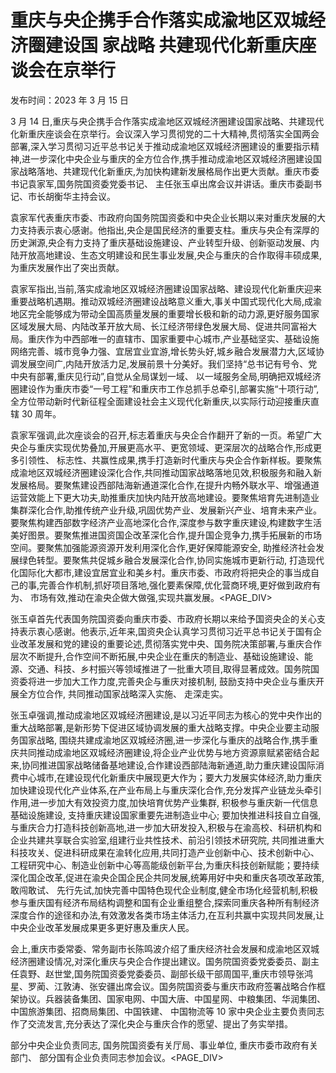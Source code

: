 # 重庆与央企携手合作落实成渝地区双城经济圈建设国 家战略 共建现代化新重庆座谈会在京举行

发布时间：2023 年 3 月 15 日

3 月 14 日,重庆与央企携手合作落实成渝地区双城经济圈建设国家战略、共建现代化新重庆座谈会在京举行。会议深入学习贯彻党的二十大精神,贯彻落实全国两会部署,深入学习贯彻习近平总书记关于推动成渝地区双城经济圈建设的重要指示精神,进一步深化中央企业与重庆的全方位合作,携手推动成渝地区双城经济圈建设国家战略落地、共建现代化新重庆,为加快构建新发展格局作出更大贡献。重庆市委书记袁家军,国务院国资委党委书记、 主任张玉卓出席会议并讲话。重庆市委副书记、市长胡衡华主持会议。

袁家军代表重庆市委、市政府向国务院国资委和中央企业长期以来对重庆发展的大力支持表示衷心感谢。他指出,央企是国民经济的重要支柱。重庆与央企有深厚的历史渊源,央企有力支持了重庆基础设施建设、产业转型升级、创新驱动发展、内陆开放高地建设、生态文明建设和民生事业发展,央企与重庆的合作取得丰硕成果,为重庆发展作出了突出贡献。

袁家军指出,当前,落实成渝地区双城经济圈建设国家战略、建设现代化新重庆迎来重要战略机遇期。推动双城经济圈建设战略意义重大,事关中国式现代化大局,成渝地区完全能够成为带动全国高质量发展的重要增长极和新的动力源,更好服务国家区域发展大局、内陆改革开放大局、长江经济带绿色发展大局、促进共同富裕大局。重庆作为中西部唯一的直辖市、国家重要中心城市,产业基础坚实、基础设施网络完善、城市竞争力强、宜居宜业宜游,增长势头好,城乡融合发展潜力大,区域协调发展空间广,内陆开放活力足,发展前景十分美好。我们坚持“总书记有号令、党中央有部署,重庆见行动”,自觉从全局谋划一域、 以一域服务全局,明确把双城经济圈建设作为重庆市委“一号工程”和重庆市工作总抓手总牵引,部署实施“十项行动”,全方位带动新时代新征程全面建设社会主义现代化新重庆,以实际行动迎接重庆直辖 30 周年。

袁家军强调,此次座谈会的召开,标志着重庆与央企合作翻开了新的一页。希望广大央企与重庆实现优势叠加,开展更高水平、更宽领域、更深层次的战略合作,形成更多引领性、 标志性、共赢性成果,携手打造新时代重庆与央企合作新样板。要聚焦成渝地区双城经济圈建设深化合作,共同推动国家战略落地见效,积极服务和融入新发展格局。要聚焦建设西部陆海新通道深化合作,在提升内畅外联水平、增强通道运营效能上下更大功夫,助推重庆加快内陆开放高地建设。要聚焦培育先进制造业集群深化合作,助推传统产业升级,巩固优势产业、发展新兴产业、培育未来产业。要聚焦构建西部数字经济产业高地深化合作,深度参与数字重庆建设,构建数字生活美好图景。要聚焦推进国资国企改革深化合作,提升国企竞争力,携手拓展新的市场空间。要聚焦加强能源资源开发利用深化合作,更好保障能源安全, 助推经济社会发展绿色转型。要聚焦共促城乡融合发展深化合作,协同实施城市更新行动, 打造现代化国际化大都市,建设宜居宜业和美乡村。重庆市委、市政府将把央企的事当成自己的事,完善合作机制,抓好项目落地,强化要素保障,优化营商环境,更好做到政府有为、 市场有效,推动在渝央企做大做强,实现共赢发展。<PAGE_DIV> 

张玉卓首先代表国务院国资委向重庆市委、市政府长期以来给予国资央企的关心支持表示衷心感谢。他表示,近年来,国资央企认真学习贯彻习近平总书记关于国有企业改革发展和党的建设的重要论述,贯彻落实党中央、国务院决策部署,与重庆合作层次不断提升,合作空间不断拓展,中央企业在重庆的制造业、基础设施建设、能源、交通、科技、乡村振兴等领域推进了一批重大项目,取得显著成效。国务院国资委将进一步加大工作力度,完善央企与重庆对接机制, 鼓励支持中央企业与重庆开展全方位合作, 共同推动国家战略深入实施、 走深走实。

张玉卓强调,推动成渝地区双城经济圈建设,是以习近平同志为核心的党中央作出的重大战略部署,是新形势下促进区域协调发展的重大战略支撑。中央企业要主动服务国家战略, 围绕共建成渝地区双城经济圈,进一步深化与重庆的战略合作,携手重庆共同推动成渝地区双城经济圈建设,将企业产业优势与地方资源禀赋紧密结合起来,协同推进国家战略储备基地建设,合作建设西部陆海新通道,助力重庆建设国际消费中心城市,在建设现代化新重庆中展现更大作为；要大力发展实体经济,助力重庆加快建设现代化产业体系,在产业布局上与重庆深化合作,充分发挥产业链龙头牵引作用,进一步加大有效投资力度,加快培育优势产业集群, 积极参与重庆新一代信息基础设施建设, 支持重庆建设国家重要先进制造业中心; 要加快推进科技自立自强,与重庆合力打造科技创新高地,进一步加大研发投入,积极与在渝高校、科研机构和企业共建共享联合实验室,组建行业共性技术、前沿引领技术研究院, 共同推进重大科技攻关、促进科研成果在渝转化应用,共同打造产业创新中心、技术创新中心、工程研究中心、制造业创新中心等高能级创新平台,为重庆科技创新赋能；要持续深化国企改革,促进在渝央企国企民企共同发展,统筹用好中央和重庆各项改革政策,敢闯敢试、 先行先试,加快完善中国特色现代企业制度,健全市场化经营机制,积极参与重庆国有经济布局结构调整和国有企业重组整合,探索同重庆各种所有制经济深度合作的途径和办法,有效激发各类市场主体活力,在互利共赢中实现共同发展,让中央企业改革发展成果更多更好惠及重庆人民。

会上,重庆市委常委、常务副市长陈鸣波介绍了重庆经济社会发展和成渝地区双城经济圈建设情况,对深化重庆与央企合作提出建议。国务院国资委党委委员、副主任袁野、赵世堂,国务院国资委党委委员、副部长级干部周国平,重庆市领导张鸿星、罗蔺、江敦涛、张安疆出席会议。国务院国资委与重庆市政府签署战略合作框架协议。兵器装备集团、国家电网、中国大唐、中国星网、中粮集团、华润集团、中国旅游集团、招商局集团、中国铁建、 中国物流等 10 家中央企业主要负责同志作了交流发言,充分表达了深化央企与重庆合作的愿望、提出了务实举措。

部分中央企业负责同志, 国务院国资委有关厅局、事业单位, 重庆市委市政府有关部门、 部分国有企业负责同志参加会议。<PAGE_DIV> 